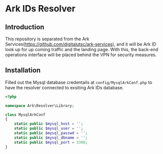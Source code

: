 # Ark IDs Resolver

## Introduction 

This repository is separated from the Ark Services(https://github.com/digitalutsc/ark-services), and it will be Ark ID look up for up coming traffic and the landing page. With this, the back-end operations interface will be placed behind the VPN for security measures. 

## Installation

Filled out the Mysql database credentails at `config/MysqlArkConf.php` to have the resolver connected to exsiting Ark IDs database. 

````php 
<?php

namespace Ark\Resolver\Library;

class MysqlArkConf
{
    static public $mysql_host = '';
    static public $mysql_user = '';
    static public $mysql_passwd = '';
    static public $mysql_dbname = '';
    static public $mysql_port = 3306;
}


